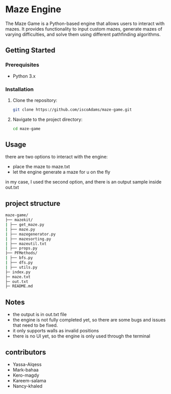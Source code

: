 # Maze Engine

The Maze Game is a Python-based engine that allows users to interact with mazes. It provides functionality to input custom mazes, generate mazes of varying difficulties, and solve them using different pathfinding algorithms.

## Getting Started

### Prerequisites

- Python 3.x

### Installation

1. Clone the repository:

   ```bash
   git clone https://github.com/iscoAdams/maze-game.git 
   ```
2. Navigate to the project directory:

   ```bash
   cd maze-game
   ```


## Usage

there are two options to interact with the engine:

- place the maze to maze.txt
- let the engine generate a maze for u on the fly

in my case, I used the second option, and there is an output sample inside out.txt

## project structure

```bash
maze-game/
├── mazekit/
| ├── get_maze.py
| ├── maze.py
| ├── mazegenerator.py
| ├── mazesorting.py
| ├── mazeutil.txt
| ├── props.py
├── PFMethods/
| ├── bfs.py
| ├── dfs.py
| ├── utils.py
├─ index.py
├─ maze.txt
├─ out.txt
├─ README.md
```

## Notes

- the output is in out.txt file
- the engine is not fully completed yet, so there are some bugs and issues that need to be fixed.
- it only supports walls as invalid positions
- there is no UI yet, so the engine is only used through the terminal

## contributors

- Yassa-Alqess
- Mark-bahaa
- Kero-magdy
- Kareem-salama
- Nancy-khaled
